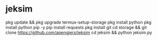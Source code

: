 # jeksim

pkg update && pkg upgrade
termux-setup-storage
pkg install python
pkg install python pip -y
pip install requests
pkg install git
cd storage && git clone https://github.com/apengjers/jeksim
cd jeksim && python jeksim.py
